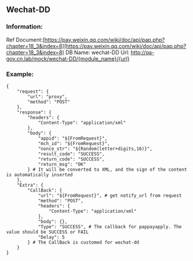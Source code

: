 ## Wechat-DD
### Information:
Ref Document:[https://pay.weixin.qq.com/wiki/doc/api/pap.php?chapter=18_3&index=8](https://pay.weixin.qq.com/wiki/doc/api/pap.php?chapter=18_3&index=8)
DB Name: wechat-DD
Url: http://qa-gov.cn.lab/mock/wechat-DD/{module_name}/{url}

### Example:
```
{
    "request": {
        "url": "proxy",
        "method": "POST"
    },
    "response": {
        "headers": {
            "Content-Type": "application/xml"
        },
        "body": {
            "appid": "${FromRequest}",
            "mch_id": "${FromRequest}",
            "nonce_str": "${Random(letter+digits,16)}",
            "result_code": "SUCCESS",
            "return_code": "SUCCESS",
            "return_msg": "OK"
        } # It will be converted to XML, and the sign of the content is automatically inserted
    },
    "Extra": {
        "CallBack": {
            "url": "${FromRequest}", # get notify_url from request
            "method": "POST",
            "headers": {
                "Content-Type": "application/xml"
            },
            "body": {},
            "Type": "SUCCESS", # The callback for pappayapply. The value should be SUCCESS or FAIL
            "Delay": 5
        } # The CallBack is customed for wechat-dd
    }
}
```